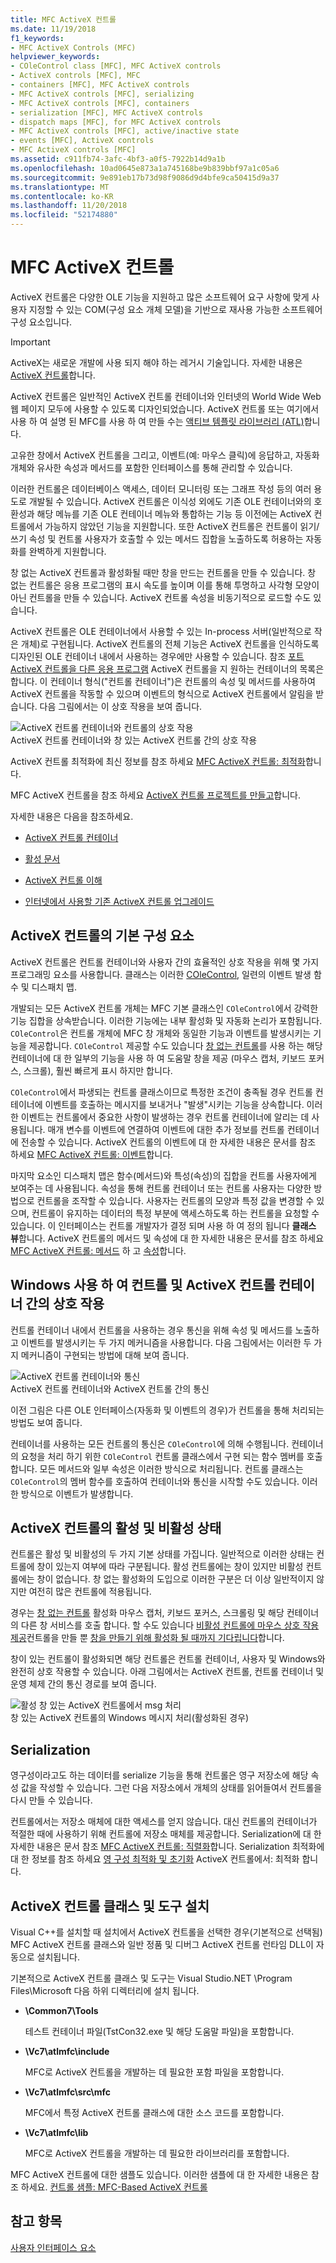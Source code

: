 ```yaml
---
title: MFC ActiveX 컨트롤
ms.date: 11/19/2018
f1_keywords:
- MFC ActiveX Controls (MFC)
helpviewer_keywords:
- COleControl class [MFC], MFC ActiveX controls
- ActiveX controls [MFC], MFC
- containers [MFC], MFC ActiveX controls
- MFC ActiveX controls [MFC], serializing
- MFC ActiveX controls [MFC], containers
- serialization [MFC], MFC ActiveX controls
- dispatch maps [MFC], for MFC ActiveX controls
- MFC ActiveX controls [MFC], active/inactive state
- events [MFC], ActiveX controls
- MFC ActiveX controls [MFC]
ms.assetid: c911fb74-3afc-4bf3-a0f5-7922b14d9a1b
ms.openlocfilehash: 10ad0645e873a1a745168be9b839bbf97a1c05a6
ms.sourcegitcommit: 9e891eb17b73d98f9086d9d4bfe9ca50415d9a37
ms.translationtype: MT
ms.contentlocale: ko-KR
ms.lasthandoff: 11/20/2018
ms.locfileid: "52174880"
---
```

# <a name="mfc-activex-controls"></a>MFC ActiveX 컨트롤

ActiveX 컨트롤은 다양한 OLE 기능을 지원하고 많은 소프트웨어 요구 사항에 맞게 사용자 지정할 수 있는 COM(구성 요소 개체 모델)을 기반으로 재사용 가능한 소프트웨어 구성 요소입니다.

>[!IMPORTANT]
> ActiveX는 새로운 개발에 사용 되지 해야 하는 레거시 기술입니다. 자세한 내용은 [ActiveX 컨트롤](activex-controls.md)합니다.

ActiveX 컨트롤은 일반적인 ActiveX 컨트롤 컨테이너와 인터넷의 World Wide Web 웹 페이지 모두에 사용할 수 있도록 디자인되었습니다. ActiveX 컨트롤 또는 여기에서 사용 하 여 설명 된 MFC를 사용 하 여 만들 수는 [액티브 템플릿 라이브러리 (ATL)](../atl/active-template-library-atl-concepts.md)합니다.

고유한 창에서 ActiveX 컨트롤을 그리고, 이벤트(예: 마우스 클릭)에 응답하고, 자동화 개체와 유사한 속성과 메서드를 포함한 인터페이스를 통해 관리할 수 있습니다.

이러한 컨트롤은 데이터베이스 액세스, 데이터 모니터링 또는 그래프 작성 등의 여러 용도로 개발될 수 있습니다. ActiveX 컨트롤은 이식성 외에도 기존 OLE 컨테이너와의 호환성과 해당 메뉴를 기존 OLE 컨테이너 메뉴와 통합하는 기능 등 이전에는 ActiveX 컨트롤에서 가능하지 않았던 기능을 지원합니다. 또한 ActiveX 컨트롤은 컨트롤이 읽기/쓰기 속성 및 컨트롤 사용자가 호출할 수 있는 메서드 집합을 노출하도록 허용하는 자동화를 완벽하게 지원합니다.

창 없는 ActiveX 컨트롤과 활성화될 때만 창을 만드는 컨트롤을 만들 수 있습니다. 창 없는 컨트롤은 응용 프로그램의 표시 속도를 높이며 이를 통해 투명하고 사각형 모양이 아닌 컨트롤을 만들 수 있습니다. ActiveX 컨트롤 속성을 비동기적으로 로드할 수도 있습니다.

ActiveX 컨트롤은 OLE 컨테이너에서 사용할 수 있는 In-process 서버(일반적으로 작은 개체)로 구현됩니다. ActiveX 컨트롤의 전체 기능은 ActiveX 컨트롤을 인식하도록 디자인된 OLE 컨테이너 내에서 사용하는 경우에만 사용할 수 있습니다. 참조 [포트 ActiveX 컨트롤을 다른 응용 프로그램](../mfc/containers-for-activex-controls.md) ActiveX 컨트롤을 지 원하는 컨테이너의 목록은 합니다. 이 컨테이너 형식("컨트롤 컨테이너")은 컨트롤의 속성 및 메서드를 사용하여 ActiveX 컨트롤을 작동할 수 있으며 이벤트의 형식으로 ActiveX 컨트롤에서 알림을 받습니다. 다음 그림에서는 이 상호 작용을 보여 줍니다.

![ActiveX 컨트롤 컨테이너와 컨트롤의 상호 작용](../mfc/media/vc37221.gif "컨트롤과 상호 작용의 ActiveX 컨트롤 컨테이너") <br/>
ActiveX 컨트롤 컨테이너와 창 있는 ActiveX 컨트롤 간의 상호 작용

ActiveX 컨트롤 최적화에 최신 정보를 참조 하세요 [MFC ActiveX 컨트롤: 최적화](../mfc/mfc-activex-controls-optimization.md)합니다.

MFC ActiveX 컨트롤을 참조 하세요 [ActiveX 컨트롤 프로젝트를 만들고](../mfc/reference/mfc-activex-control-wizard.md)합니다.

자세한 내용은 다음을 참조하세요.

- [ActiveX 컨트롤 컨테이너](../mfc/activex-control-containers.md)

- [활성 문서](../mfc/active-documents.md)

- [ActiveX 컨트롤 이해](/windows/desktop/com/activex-controls)

- [인터넷에서 사용할 기존 ActiveX 컨트롤 업그레이드](../mfc/upgrading-an-existing-activex-control.md)

##  <a name="_core_basic_components_of_an_activex_control"></a> ActiveX 컨트롤의 기본 구성 요소

ActiveX 컨트롤은 컨트롤 컨테이너와 사용자 간의 효율적인 상호 작용을 위해 몇 가지 프로그래밍 요소를 사용합니다. 클래스는 이러한 [COleControl](../mfc/reference/colecontrol-class.md), 일련의 이벤트 발생 함수 및 디스패치 맵.

개발되는 모든 ActiveX 컨트롤 개체는 MFC 기본 클래스인 `COleControl`에서 강력한 기능 집합을 상속받습니다. 이러한 기능에는 내부 활성화 및 자동화 논리가 포함됩니다. `COleControl`은 컨트롤 개체에 MFC 창 개체와 동일한 기능과 이벤트를 발생시키는 기능을 제공합니다. `COleControl` 제공할 수도 있습니다 [창 없는 컨트롤](../mfc/providing-windowless-activation.md)를 사용 하는 해당 컨테이너에 대 한 일부의 기능을 사용 하 여 도움말 창을 제공 (마우스 캡처, 키보드 포커스, 스크롤), 훨씬 빠르게 표시 하지만 합니다.

`COleControl`에서 파생되는 컨트롤 클래스이므로 특정한 조건이 충족될 경우 컨트롤 컨테이너에 이벤트를 호출하는 메시지를 보내거나 "발생"시키는 기능을 상속합니다. 이러한 이벤트는 컨트롤에서 중요한 사항이 발생하는 경우 컨트롤 컨테이너에 알리는 데 사용됩니다. 매개 변수를 이벤트에 연결하여 이벤트에 대한 추가 정보를 컨트롤 컨테이너에 전송할 수 있습니다. ActiveX 컨트롤의 이벤트에 대 한 자세한 내용은 문서를 참조 하세요 [MFC ActiveX 컨트롤: 이벤트](../mfc/mfc-activex-controls-events.md)합니다.

마지막 요소인 디스패치 맵은 함수(메서드)와 특성(속성)의 집합을 컨트롤 사용자에게 보여주는 데 사용됩니다. 속성을 통해 컨트롤 컨테이너 또는 컨트롤 사용자는 다양한 방법으로 컨트롤을 조작할 수 있습니다. 사용자는 컨트롤의 모양과 특정 값을 변경할 수 있으며, 컨트롤이 유지하는 데이터의 특정 부분에 액세스하도록 하는 컨트롤을 요청할 수 있습니다. 이 인터페이스는 컨트롤 개발자가 결정 되며 사용 하 여 정의 됩니다 **클래스 뷰**합니다. ActiveX 컨트롤의 메서드 및 속성에 대 한 자세한 내용은 문서를 참조 하세요 [MFC ActiveX 컨트롤: 메서드](../mfc/mfc-activex-controls-methods.md) 하 고 [속성](../mfc/mfc-activex-controls-properties.md)합니다.

##  <a name="_core_interaction_between_controls_with_windows_and_activex_control_containers"></a> Windows 사용 하 여 컨트롤 및 ActiveX 컨트롤 컨테이너 간의 상호 작용

컨트롤 컨테이너 내에서 컨트롤을 사용하는 경우 통신을 위해 속성 및 메서드를 노출하고 이벤트를 발생시키는 두 가지 메커니즘을 사용합니다. 다음 그림에서는 이러한 두 가지 메커니즘이 구현되는 방법에 대해 보여 줍니다.

![ActiveX 컨트롤 컨테이너와 통신](../mfc/media/vc37222.gif "ActiveX 컨트롤 컨테이너와 통신") <br/>
ActiveX 컨트롤 컨테이너와 ActiveX 컨트롤 간의 통신

이전 그림은 다른 OLE 인터페이스(자동화 및 이벤트의 경우)가 컨트롤을 통해 처리되는 방법도 보여 줍니다.

컨테이너를 사용하는 모든 컨트롤의 통신은 `COleControl`에 의해 수행됩니다. 컨테이너의 요청을 처리 하기 위한 `COleControl` 컨트롤 클래스에서 구현 되는 함수 멤버를 호출 합니다. 모든 메서드와 일부 속성은 이러한 방식으로 처리됩니다. 컨트롤 클래스는 `COleControl`의 멤버 함수를 호출하여 컨테이너와 통신을 시작할 수도 있습니다. 이러한 방식으로 이벤트가 발생합니다.

##  <a name="_core_active_and_inactive_states_of_an_activex_control"></a> ActiveX 컨트롤의 활성 및 비활성 상태

컨트롤은 활성 및 비활성의 두 가지 기본 상태를 가집니다. 일반적으로 이러한 상태는 컨트롤에 창이 있는지 여부에 따라 구분됩니다. 활성 컨트롤에는 창이 있지만 비활성 컨트롤에는 창이 없습니다. 창 없는 활성화의 도입으로 이러한 구분은 더 이상 일반적이지 않지만 여전히 많은 컨트롤에 적용됩니다.

경우는 [창 없는 컨트롤](../mfc/providing-windowless-activation.md) 활성화 마우스 캡처, 키보드 포커스, 스크롤링 및 해당 컨테이너의 다른 창 서비스를 호출 합니다. 할 수도 있습니다 [비활성 컨트롤에 마우스 상호 작용 제공](../mfc/providing-mouse-interaction-while-inactive.md)컨트롤을 만들 뿐 [창을 만들기 위해 활성화 될 때까지 기다립니다](../mfc/turning-off-the-activate-when-visible-option.md)합니다.

창이 있는 컨트롤이 활성화되면 해당 컨트롤은 컨트롤 컨테이너, 사용자 및 Windows와 완전히 상호 작용할 수 있습니다. 아래 그림에서는 ActiveX 컨트롤, 컨트롤 컨테이너 및 운영 체제 간의 통신 경로를 보여 줍니다.

![활성 창 있는 ActiveX 컨트롤에서 msg 처리](../mfc/media/vc37223.gif "활성 창 있는 ActiveX 컨트롤에서 Msg 처리") <br/>
창 있는 ActiveX 컨트롤의 Windows 메시지 처리(활성화된 경우)

##  <a name="_core_serializing_activex_elements"></a> Serialization

영구성이라고도 하는 데이터를 serialize 기능을 통해 컨트롤은 영구 저장소에 해당 속성 값을 작성할 수 있습니다. 그런 다음 저장소에서 개체의 상태를 읽어들여서 컨트롤을 다시 만들 수 있습니다.

컨트롤에서는 저장소 매체에 대한 액세스를 얻지 않습니다. 대신 컨트롤의 컨테이너가 적절한 때에 사용하기 위해 컨트롤에 저장소 매체를 제공합니다. Serialization에 대 한 자세한 내용은 문서 참조 [MFC ActiveX 컨트롤: 직렬화](../mfc/mfc-activex-controls-serializing.md)합니다. Serialization 최적화에 대 한 정보를 참조 하세요 [영 구성 최적화 및 초기화](../mfc/optimizing-persistence-and-initialization.md) ActiveX 컨트롤에서: 최적화 합니다.

##  <a name="_core_installing_activex_control_classes_and_tools"></a> ActiveX 컨트롤 클래스 및 도구 설치

Visual C++를 설치할 때 설치에서 ActiveX 컨트롤을 선택한 경우(기본적으로 선택됨) MFC ActiveX 컨트롤 클래스와 일반 정품 및 디버그 ActiveX 컨트롤 런타임 DLL이 자동으로 설치됩니다.

기본적으로 ActiveX 컨트롤 클래스 및 도구는 Visual Studio.NET \Program Files\Microsoft 다음 하위 디렉터리에 설치 됩니다.

- **\Common7\Tools**

   테스트 컨테이너 파일(TstCon32.exe 및 해당 도움말 파일)을 포함합니다.

- **\Vc7\atlmfc\include**

   MFC로 ActiveX 컨트롤을 개발하는 데 필요한 포함 파일을 포함합니다.

- **\Vc7\atlmfc\src\mfc**

   MFC에서 특정 ActiveX 컨트롤 클래스에 대한 소스 코드를 포함합니다.

- **\Vc7\atlmfc\lib**

   MFC로 ActiveX 컨트롤을 개발하는 데 필요한 라이브러리를 포함합니다.

MFC ActiveX 컨트롤에 대한 샘플도 있습니다. 이러한 샘플에 대 한 자세한 내용은 참조 하세요. [컨트롤 샘플: MFC-Based ActiveX 컨트롤](../visual-cpp-samples.md)

## <a name="see-also"></a>참고 항목

[사용자 인터페이스 요소](../mfc/user-interface-elements-mfc.md)
